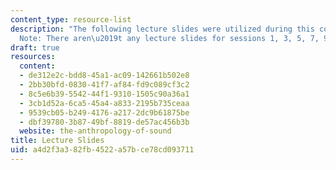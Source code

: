 ```yaml
---
content_type: resource-list
description: "The following lecture slides were utilized during this course.\_\n\n\
  Note: There aren\u2019t any lecture slides for sessions 1, 3, 5, 7, 9, 11, and 13."
draft: true
resources:
  content:
  - de312e2c-bdd8-45a1-ac09-142661b502e8
  - 2bb30bfd-0830-41f7-af84-fd9c089cf3c2
  - 8c5e6b39-5542-44f1-9310-1505c90a36a1
  - 3cb1d52a-6ca5-45a4-a833-2195b735ceaa
  - 9539cb05-b249-4176-a217-2dc9b61875be
  - dbf39780-3b87-49bf-8819-de57ac456b3b
  website: the-anthropology-of-sound
title: Lecture Slides
uid: a4d2f3a3-82fb-4522-a57b-ce78cd093711
---
```

